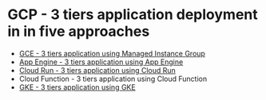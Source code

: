 # GCP - 3 tiers application deployment in in five approaches

- [GCE - 3 tiers application using Managed Instance Group](3-tiers-GCE/README.md)
- [App Engine - 3 tiers application using App Engine](3-tiers-app-engine/README.md)
- [Cloud Run - 3 tiers application using Cloud Run](3-tiers-cloudrun/README.md)
- Cloud Function - 3 tiers application using Cloud Function
- [GKE - 3 tiers application using GKE](3-tiers-GKE/README.md)
